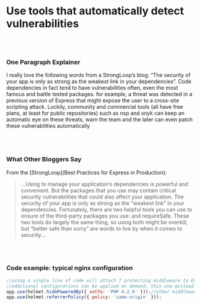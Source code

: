 # Use tools that automatically detect vulnerabilities

<br/><br/>


### One Paragraph Explainer

I really love the following words from a StrongLoop’s blog: “The security of your app is only as strong as the weakest link in your dependencies”. Code dependencies in fact tend to have vulnerabilities often, even the most famous and battle tested packages. for example, a threat was detected in a previous version of Express that might expose the user to a cross-site scripting attack. Luckily, community and commercial tools (all have free plans, at least for public repositories) such as nsp and snyk can keep an automatic eye on these threats, warn the team and the later can even patch these vulnerabilities automatically

<br/><br/>

### What Other Bloggers Say
From the [StrongLoop](Best Practices for Express in Production):

> ...Using to manage your application’s dependencies is powerful and convenient.  But the packages that you use may contain critical security vulnerabilities that could also affect your application.  The security of your app is only as strong as the “weakest link” in your dependencies. Fortunately, there are two helpful tools you can use to ensure of the third-party packages you use: and requireSafe.  These two tools do largely the same thing, so using both might be overkill, but “better safe than sorry” are words to live by when it comes to security...

<br/><br/>

### Code example: typical nginx configuration

```javascript
//using a single line of code will attach 7 protecting middleware to Express appapp.use(helmet());
//additional configurations can be applied on demand, this one mislead the caller to think we’re using PHP 🙂
app.use(helmet.hidePoweredBy({ setTo: 'PHP 4.2.0' }));//other middleware are not activated by default and requires explicit configuration .
app.use(helmet.referrerPolicy({ policy: 'same-origin' }));
````